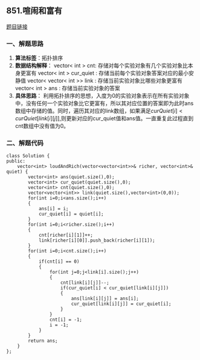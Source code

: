 ## 851.喧闹和富有
[题目链接](https://leetcode-cn.com/problems/loud-and-rich/)
### 一、解题思路
1. **算法标签**：拓扑排序
2. **数据结构解释**：
    vector< int > cnt: 存储对每个实验对象有几个实验对象比本身更富有
    vector< int > cur_quiet : 存储当前每个实验对象答案对应的最小安静值
    vector< vector< int >> link : 存储当前实验对象比哪些对象更富有
    vector< int > ans : 存储当前实验对象的答案
3. **具体思路**：
    利用拓扑排序的思想，入度为0的实验对象表示在所有实验对象中，没有任何一个实验对象比它更富有，所以其对应位置的答案即为此时ans数组中存储的值。同时，遍历其对应的link数组，如果满足$curQuiet[i] < curQuiet[ link[i][j] ]$,则更新对应的cur_quiet值和ans值。一直重复此过程直到cnt数组中没有值为0。
### 二、解题代码
```C++{.line-numbers}
class Solution {
public:
    vector<int> loudAndRich(vector<vector<int>>& richer, vector<int>& quiet) {
        vector<int> ans(quiet.size(),0);
        vector<int> cur_quiet(quiet.size(),0);
        vector<int> cnt(quiet.size(),0);
        vector<vector<int>> link(quiet.size(),vector<int>(0,0));
        for(int i=0;i<ans.size();i++)
        {    
            ans[i] = i;
            cur_quiet[i] = quiet[i];
        }
        for(int i=0;i<richer.size();i++)
        {
            cnt[richer[i][1]]++;
            link[richer[i][0]].push_back(richer[i][1]);
        }   
        for(int i=0;i<cnt.size();i++)
        {
            if(cnt[i] == 0)
            {
                for(int j=0;j<link[i].size();j++)
                {
                    cnt[link[i][j]]--;
                    if(cur_quiet[i] < cur_quiet[link[i][j]])
                    {
                        ans[link[i][j]] = ans[i];
                        cur_quiet[link[i][j]] = cur_quiet[i];
                    }
                }
                cnt[i] = -1;
                i = -1;
            }
        }
        return ans;
    }
};
```


